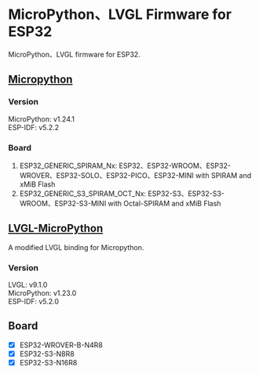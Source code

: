 # MicroPython、LVGL Firmware for ESP32
MicroPython、LVGL firmware for ESP32.

## [Micropython](https://github.com/micropython/micropython)
### Version
MicroPython:       v1.24.1  
ESP-IDF:           v5.2.2
### Board
1. ESP32_GENERIC_SPIRAM_Nx:           ESP32、ESP32-WROOM、ESP32-WROVER、ESP32-SOLO、ESP32-PICO、ESP32-MINI with SPIRAM and xMiB Flash  
2. ESP32_GENERIC_S3_SPIRAM_OCT_Nx:    ESP32-S3、ESP32-S3-WROOM、ESP32-S3-MINI with Octal-SPIRAM and xMiB Flash

## [LVGL-MicroPython](https://github.com/kdschlosser/lvgl_micropython)
A modified LVGL binding for Micropython. 
### Version
LVGL:              v9.1.0  
MicroPython:       v1.23.0  
ESP-IDF:           v5.2.0
## Board
* [x] ESP32-WROVER-B-N4R8  
* [x] ESP32-S3-N8R8  
* [x] ESP32-S3-N16R8